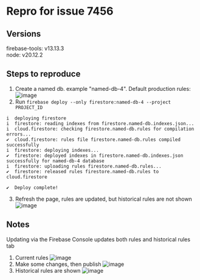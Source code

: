 # Repro for issue 7456

## Versions

firebase-tools: v13.13.3<br>
node: v20.12.2<br>

## Steps to reproduce

1. Create a named db. example "named-db-4". Default production rules:
![image](https://github.com/user-attachments/assets/164a21d2-d9c6-41e0-a5c6-d63ebe27bfbf)
2. Run `firebase deploy --only firestore:named-db-4 --project PROJECT_ID`
```
i  deploying firestore
i  firestore: reading indexes from firestore.named-db.indexes.json...
i  cloud.firestore: checking firestore.named-db.rules for compilation errors...
✔  cloud.firestore: rules file firestore.named-db.rules compiled successfully
i  firestore: deploying indexes...
✔  firestore: deployed indexes in firestore.named-db.indexes.json successfully for named-db-4 database
i  firestore: uploading rules firestore.named-db.rules...
✔  firestore: released rules firestore.named-db.rules to cloud.firestore

✔  Deploy complete!
```
3. Refresh the page, rules are updated, but historical rules are not shown
![image](https://github.com/user-attachments/assets/c1fdff12-be01-4d09-8cc3-74527cca6af4)

## Notes

Updating via the Firebase Console updates both rules and historical rules tab

1. Current rules
![image](https://github.com/user-attachments/assets/f37206a2-ae6e-4740-9951-2900d050c1ad)
2. Make some changes, then publish
![image](https://github.com/user-attachments/assets/3db45dd0-86a8-4db3-a6f9-292ac06c9c01)
3. Historical rules are shown
![image](https://github.com/user-attachments/assets/0cff67d8-2300-45a3-88fa-5587efd32ff7)
